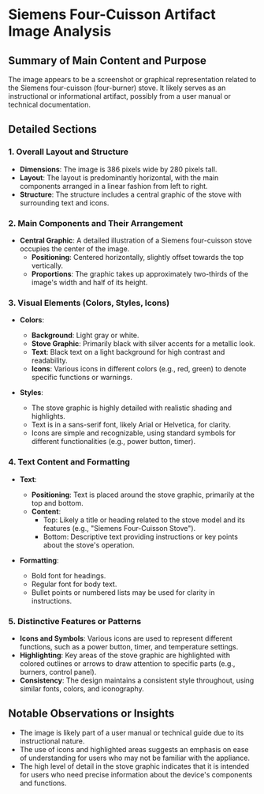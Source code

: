 # Siemens Four-Cuisson Artifact Image Analysis

## Summary of Main Content and Purpose
The image appears to be a screenshot or graphical representation related to the Siemens four-cuisson (four-burner) stove. It likely serves as an instructional or informational artifact, possibly from a user manual or technical documentation.

## Detailed Sections

### 1. Overall Layout and Structure
- **Dimensions**: The image is 386 pixels wide by 280 pixels tall.
- **Layout**: The layout is predominantly horizontal, with the main components arranged in a linear fashion from left to right.
- **Structure**: The structure includes a central graphic of the stove with surrounding text and icons.

### 2. Main Components and Their Arrangement
- **Central Graphic**: A detailed illustration of a Siemens four-cuisson stove occupies the center of the image.
  - **Positioning**: Centered horizontally, slightly offset towards the top vertically.
  - **Proportions**: The graphic takes up approximately two-thirds of the image's width and half of its height.

### 3. Visual Elements (Colors, Styles, Icons)
- **Colors**:
  - **Background**: Light gray or white.
  - **Stove Graphic**: Primarily black with silver accents for a metallic look.
  - **Text**: Black text on a light background for high contrast and readability.
  - **Icons**: Various icons in different colors (e.g., red, green) to denote specific functions or warnings.

- **Styles**:
  - The stove graphic is highly detailed with realistic shading and highlights.
  - Text is in a sans-serif font, likely Arial or Helvetica, for clarity.
  - Icons are simple and recognizable, using standard symbols for different functionalities (e.g., power button, timer).

### 4. Text Content and Formatting
- **Text**:
  - **Positioning**: Text is placed around the stove graphic, primarily at the top and bottom.
  - **Content**:
    - Top: Likely a title or heading related to the stove model and its features (e.g., "Siemens Four-Cuisson Stove").
    - Bottom: Descriptive text providing instructions or key points about the stove's operation.

- **Formatting**:
  - Bold font for headings.
  - Regular font for body text.
  - Bullet points or numbered lists may be used for clarity in instructions.

### 5. Distinctive Features or Patterns
- **Icons and Symbols**: Various icons are used to represent different functions, such as a power button, timer, and temperature settings.
- **Highlighting**: Key areas of the stove graphic are highlighted with colored outlines or arrows to draw attention to specific parts (e.g., burners, control panel).
- **Consistency**: The design maintains a consistent style throughout, using similar fonts, colors, and iconography.

## Notable Observations or Insights
- The image is likely part of a user manual or technical guide due to its instructional nature.
- The use of icons and highlighted areas suggests an emphasis on ease of understanding for users who may not be familiar with the appliance.
- The high level of detail in the stove graphic indicates that it is intended for users who need precise information about the device's components and functions.